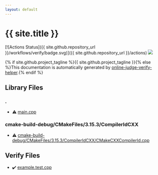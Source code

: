 ```yaml
---
layout: default
---
```


<!-- mathjax config similar to math.stackexchange -->
<script type="text/javascript" async
  src="https://cdnjs.cloudflare.com/ajax/libs/mathjax/2.7.5/MathJax.js?config=TeX-MML-AM_CHTML">
</script>
<script type="text/x-mathjax-config">
  MathJax.Hub.Config({
    TeX: { equationNumbers: { autoNumber: "AMS" }},
    tex2jax: {
      inlineMath: [ ['$','$'] ],
      processEscapes: true
    },
    "HTML-CSS": { matchFontHeight: false },
    displayAlign: "left",
    displayIndent: "2em"
  });
</script>

<script type="text/javascript" src="https://cdnjs.cloudflare.com/ajax/libs/jquery/3.4.1/jquery.min.js"></script>
<script src="https://cdn.jsdelivr.net/npm/jquery-balloon-js@1.1.2/jquery.balloon.min.js" integrity="sha256-ZEYs9VrgAeNuPvs15E39OsyOJaIkXEEt10fzxJ20+2I=" crossorigin="anonymous"></script>
<script type="text/javascript" src="assets/js/copy-button.js"></script>
<link rel="stylesheet" href="assets/css/copy-button.css" />


# {{ site.title }}

[![Actions Status]({{ site.github.repository_url }}/workflows/verify/badge.svg)]({{ site.github.repository_url }}/actions)
<a href="{{ site.github.repository_url }}"><img src="https://img.shields.io/github/last-commit/{{ site.github.owner_name }}/{{ site.github.repository_name }}" /></a>

{% if site.github.project_tagline %}{{ site.github.project_tagline }}{% else %}This documentation is automatically generated by <a href="https://github.com/kmyk/online-judge-verify-helper">online-judge-verify-helper</a>.{% endif %}

## Library Files

<div id="5058f1af8388633f609cadb75a75dc9d"></div>

### .

* :warning: <a href="library/main.cpp.html">main.cpp</a>


<div id="f507383bc67fd29fb283e6894c07563e"></div>

### cmake-build-debug/CMakeFiles/3.15.3/CompilerIdCXX

* :warning: <a href="library/cmake-build-debug/CMakeFiles/3.15.3/CompilerIdCXX/CMakeCXXCompilerId.cpp.html">cmake-build-debug/CMakeFiles/3.15.3/CompilerIdCXX/CMakeCXXCompilerId.cpp</a>


## Verify Files

* :heavy_check_mark: <a href="verify/example.test.cpp.html">example.test.cpp</a>


